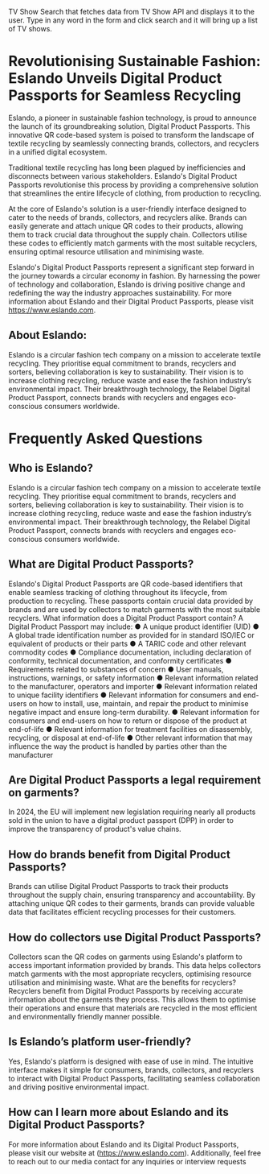 TV Show Search that fetches data from TV Show API and displays it to the user.
Type in any word in the form and click search and it will bring up a list of TV shows. 

# Revolutionising Sustainable Fashion: Eslando Unveils Digital Product Passports for Seamless Recycling

Eslando, a pioneer in sustainable fashion technology, is proud to announce the
launch of its groundbreaking solution, Digital Product Passports. This innovative QR
code-based system is poised to transform the landscape of textile recycling by
seamlessly connecting brands, collectors, and recyclers in a unified digital
ecosystem.

Traditional textile recycling has long been plagued by inefficiencies and disconnects
between various stakeholders. Eslando's Digital Product Passports revolutionise this
process by providing a comprehensive solution that streamlines the entire lifecycle
of clothing, from production to recycling.

At the core of Eslando's solution is a user-friendly interface designed to cater to the
needs of brands, collectors, and recyclers alike. Brands can easily generate and
attach unique QR codes to their products, allowing them to track crucial data
throughout the supply chain. Collectors utilise these codes to efficiently match
garments with the most suitable recyclers, ensuring optimal resource utilisation and
minimising waste.

Eslando's Digital Product Passports represent a significant step forward in the
journey towards a circular economy in fashion. By harnessing the power of
technology and collaboration, Eslando is driving positive change and redefining the
way the industry approaches sustainability.
For more information about Eslando and their Digital Product Passports, please visit
https://www.eslando.com.

## About Eslando:

Eslando is a circular fashion tech company on a mission to accelerate textile
recycling. They prioritise equal commitment to brands, recyclers and sorters,
believing collaboration is key to sustainability. Their vision is to increase clothing
recycling, reduce waste and ease the fashion industry’s environmental impact. Their
breakthrough technology, the Relabel Digital Product Passport, connects brands with
recyclers and engages eco-conscious consumers worldwide.



# Frequently Asked Questions

## Who is Eslando?

Eslando is a circular fashion tech company on a mission to accelerate textile
recycling. They prioritise equal commitment to brands, recyclers and sorters,
believing collaboration is key to sustainability. Their vision is to increase clothing
recycling, reduce waste and ease the fashion industry’s environmental impact. Their
breakthrough technology, the Relabel Digital Product Passport, connects brands with
recyclers and engages eco-conscious consumers worldwide.

## What are Digital Product Passports?

Eslando's Digital Product Passports are QR code-based identifiers that enable seamless
tracking of clothing throughout its lifecycle, from production to recycling. These
passports contain crucial data provided by brands and are used by collectors to match
garments with the most suitable recyclers.
What information does a Digital Product Passport contain?
A Digital Product Passport may include:
● A unique product identifier (UID)
● A global trade identification number as provided for in standard ISO/IEC or
equivalent of products or their parts
● A TARIC code and other relevant commodity codes
● Compliance documentation, including declaration of conformity, technical
documentation, and conformity certificates
● Requirements related to substances of concern
● User manuals, instructions, warnings, or safety information
● Relevant information related to the manufacturer, operators and importer
● Relevant information related to unique facility identifiers
● Relevant information for consumers and end-users on how to install, use,
maintain, and repair the product to minimise negative impact and ensure
long-term durability.
● Relevant information for consumers and end-users on how to return or
dispose of the product at end-of-life
● Relevant information for treatment facilities on disassembly, recycling, or
disposal at end-of-life
● Other relevant information that may influence the way the product is handled
by parties other than the manufacturer


## Are Digital Product Passports a legal requirement on garments?

In 2024, the EU will implement new legislation requiring nearly all products sold in
the union to have a digital product passport (DPP) in order to improve the
transparency of product's value chains.

## How do brands benefit from Digital Product Passports?

Brands can utilise Digital Product Passports to track their products throughout the supply
chain, ensuring transparency and accountability. By attaching unique QR codes to their
garments, brands can provide valuable data that facilitates efficient recycling processes
for their customers.

## How do collectors use Digital Product Passports?

Collectors scan the QR codes on garments using Eslando's platform to access important
information provided by brands. This data helps collectors match garments with the most
appropriate recyclers, optimising resource utilisation and minimising waste.
What are the benefits for recyclers?
Recyclers benefit from Digital Product Passports by receiving accurate information about
the garments they process. This allows them to optimise their operations and ensure
that materials are recycled in the most efficient and environmentally friendly manner
possible.

## Is Eslando’s platform user-friendly?

Yes, Eslando's platform is designed with ease of use in mind. The intuitive interface
makes it simple for consumers, brands, collectors, and recyclers to interact with Digital
Product Passports, facilitating seamless collaboration and driving positive environmental
impact.

## How can I learn more about Eslando and its Digital Product Passports?
For more information about Eslando and its Digital Product Passports, please visit our
website at (https://www.eslando.com). Additionally, feel free to reach out to our media
contact for any inquiries or interview requests
